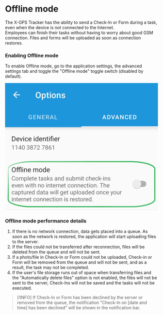 # Offline mode

The X-GPS Tracker has the ability to send a Check-In or Form during a task, even when the device is not connected to the Internet.\
Employees can finish their tasks without having to worry about good GSM connection. Files and forms will be uploaded as soon as connection restores.

### Enabling Offline mode

To enable Offline mode, go to the application settings, the advanced settings tab and toggle the "Offline mode" toggle switch (disabled by default).

![image-20250304-170633.png](../../x-gps-tracker/attachments/image-20250304-170633.png)

### Offline mode performance details

1. If there is no network connection, data gets placed into a queue. As soon as the network is restored, the application will start uploading files to the server.
2. If the files could not be transferred after reconnection, files will be deleted from the queue and will not be sent.
3. If a photo/file in Check-In or Form could not be uploaded, Check-in or Form will be removed from the queue and will not be sent, and as a result, the task may not be completed.
4. If the user's file storage runs out of space when transferring files and the "Automatically delete files" option is not enabled, the files will not be sent to the server, Check-Ins will not be saved and the tasks will not be executed.

> \[!INFO] If Check-In or Form has been declined by the server or removed from the queue, the notification "Check-In on \[date and time] has been declined" will be shown in the notification bar.
